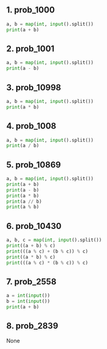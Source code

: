 ## 1. prob_1000

```python
a, b = map(int, input().split())
print(a + b)
```

## 2. prob_1001

```python
a, b = map(int, input().split())
print(a - b)
```

## 3. prob_10998

```python
a, b = map(int, input().split())
print(a * b)
```

## 4. prob_1008

```python
a, b = map(int, input().split())
print(a / b)
```

## 5. prob_10869

```python
a, b = map(int, input().split())
print(a + b)
print(a - b)
print(a * b)
print(a // b)
print(a % b)
```

## 6. prob_10430

```python
a, b, c = map(int, input().split())
print((a + b) % c)
print(((a % c) + (b % c)) % c)
print((a * b) % c)
print(((a % c) * (b % c)) % c)
```

## 7. prob_2558

```python
a = int(input())
b = int(input())
print(a + b)
```

## 8. prob_2839

None

